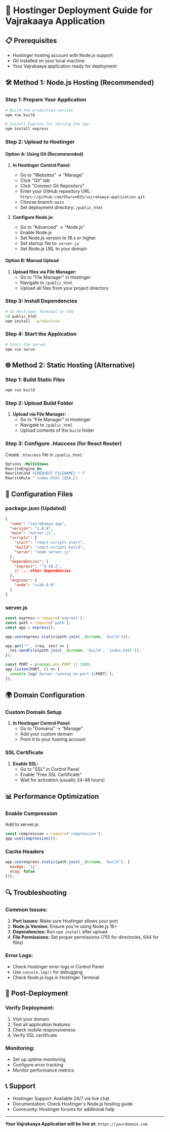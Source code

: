 # 🚀 Hostinger Deployment Guide for Vajrakaaya Application

## 📋 Prerequisites
- Hostinger hosting account with Node.js support
- Git installed on your local machine
- Your Vajrakaaya application ready for deployment

## 🛠️ Method 1: Node.js Hosting (Recommended)

### Step 1: Prepare Your Application
```bash
# Build the production version
npm run build

# Install Express for serving the app
npm install express
```

### Step 2: Upload to Hostinger

#### Option A: Using Git (Recommended)
1. **In Hostinger Control Panel:**
   - Go to "Websites" → "Manage"
   - Click "Git" tab
   - Click "Connect Git Repository"
   - Enter your GitHub repository URL: `https://github.com/Sharun025/vajrakaaya-application.git`
   - Choose branch: `main`
   - Set deployment directory: `/public_html`

2. **Configure Node.js:**
   - Go to "Advanced" → "Node.js"
   - Enable Node.js
   - Set Node.js version to 18.x or higher
   - Set startup file to: `server.js`
   - Set Node.js URL to your domain

#### Option B: Manual Upload
1. **Upload files via File Manager:**
   - Go to "File Manager" in Hostinger
   - Navigate to `/public_html`
   - Upload all files from your project directory

### Step 3: Install Dependencies
```bash
# In Hostinger Terminal or SSH
cd public_html
npm install --production
```

### Step 4: Start the Application
```bash
# Start the server
npm run serve
```

## 🌐 Method 2: Static Hosting (Alternative)

### Step 1: Build Static Files
```bash
npm run build
```

### Step 2: Upload Build Folder
1. **Upload via File Manager:**
   - Go to "File Manager" in Hostinger
   - Navigate to `/public_html`
   - Upload contents of the `build` folder

### Step 3: Configure .htaccess (for React Router)
Create `.htaccess` file in `/public_html`:
```apache
Options -MultiViews
RewriteEngine On
RewriteCond %{REQUEST_FILENAME} !-f
RewriteRule ^ index.html [QSA,L]
```

## 🔧 Configuration Files

### package.json (Updated)
```json
{
  "name": "vajrakaaya-app",
  "version": "1.0.0",
  "main": "server.js",
  "scripts": {
    "start": "react-scripts start",
    "build": "react-scripts build",
    "serve": "node server.js"
  },
  "dependencies": {
    "express": "^4.18.2",
    // ... other dependencies
  },
  "engines": {
    "node": ">=16.0.0"
  }
}
```

### server.js
```javascript
const express = require('express');
const path = require('path');
const app = express();

app.use(express.static(path.join(__dirname, 'build')));

app.get('*', (req, res) => {
  res.sendFile(path.join(__dirname, 'build', 'index.html'));
});

const PORT = process.env.PORT || 3000;
app.listen(PORT, () => {
  console.log(`Server running on port ${PORT}`);
});
```

## 🌍 Domain Configuration

### Custom Domain Setup
1. **In Hostinger Control Panel:**
   - Go to "Domains" → "Manage"
   - Add your custom domain
   - Point it to your hosting account

### SSL Certificate
1. **Enable SSL:**
   - Go to "SSL" in Control Panel
   - Enable "Free SSL Certificate"
   - Wait for activation (usually 24-48 hours)

## 📊 Performance Optimization

### Enable Compression
Add to server.js:
```javascript
const compression = require('compression');
app.use(compression());
```

### Cache Headers
```javascript
app.use(express.static(path.join(__dirname, 'build'), {
  maxAge: '1y',
  etag: false
}));
```

## 🔍 Troubleshooting

### Common Issues:
1. **Port Issues:** Make sure Hostinger allows your port
2. **Node.js Version:** Ensure you're using Node.js 16+ 
3. **Dependencies:** Run `npm install` after upload
4. **File Permissions:** Set proper permissions (755 for directories, 644 for files)

### Error Logs:
- Check Hostinger error logs in Control Panel
- Use `console.log()` for debugging
- Check Node.js logs in Hostinger Terminal

## 🚀 Post-Deployment

### Verify Deployment:
1. Visit your domain
2. Test all application features
3. Check mobile responsiveness
4. Verify SSL certificate

### Monitoring:
- Set up uptime monitoring
- Configure error tracking
- Monitor performance metrics

## 📞 Support
- Hostinger Support: Available 24/7 via live chat
- Documentation: Check Hostinger's Node.js hosting guide
- Community: Hostinger forums for additional help

---
**Your Vajrakaaya Application will be live at:** `https://yourdomain.com`

